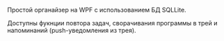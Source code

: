 Простой органайзер на WPF с использованием БД SQLLite.

Доступны фукнции повтора задач, сворачивания программы в трей и напоминаний (push-уведомления из трея).
